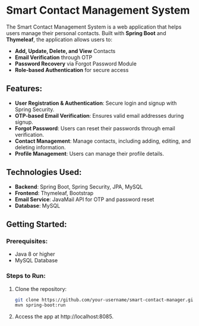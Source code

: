 # Smart Contact Management System

The Smart Contact Management System is a web application that helps users manage their personal contacts. Built with **Spring Boot** and **Thymeleaf**, the application allows users to:

- **Add, Update, Delete, and View** Contacts
- **Email Verification** through OTP
- **Password Recovery** via Forgot Password Module
- **Role-based Authentication** for secure access

## Features:
- **User Registration & Authentication**: Secure login and signup with Spring Security.
- **OTP-based Email Verification**: Ensures valid email addresses during signup.
- **Forgot Password**: Users can reset their passwords through email verification.
- **Contact Management**: Manage contacts, including adding, editing, and deleting information.
- **Profile Management**: Users can manage their profile details.

## Technologies Used:
- **Backend**: Spring Boot, Spring Security, JPA, MySQL
- **Frontend**: Thymeleaf, Bootstrap
- **Email Service**: JavaMail API for OTP and password reset
- **Database**: MySQL

## Getting Started:

### Prerequisites:
- Java 8 or higher
- MySQL Database

### Steps to Run:

1. Clone the repository:
   ```bash
   git clone https://github.com/your-username/smart-contact-manager.git
   mvn spring-boot:run
2. Access the app at http://localhost:8085.

